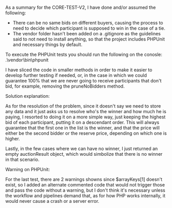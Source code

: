 As a summary for the CORE-TEST-V2, I have done and/or assumed the following:

- There can be no same bids on different buyers, causing the process to need to decide which participant is supposed to win in the case of a tie.
- The vendor folder hasn't been added on a .gitignore as the guidelines said to not need to install anything, so that the project includes PHPUnit and necessary things by default.

To execute the PHPUnit tests you should run the following on the conosle: .\vendor\bin\phpunit

I have sliced the code in smaller methods in order to make it easier to develop further testing if needed, or, in the case in which we could guarantee 100% that we are never going to receive participants that don't bid, for example, removing the pruneNoBidders method.

Solution explanation:

As for the resolution of the problem, since it doesn't say we need to store any data and it just asks us to resolve who's the winner and how much he is paying, I resorted to doing it on a more simple way, just keeping the highest bid of each participant, putting it on a descendant order. This will always guarantee that the first one in the list is the winner, and that the price will either be the second bidder or the reserve price, depending on which one is higher.

Lastly, in the few cases where we can have no winner, I just returned an empty auctionResult object, which would simbolize that there is no winner in that scenario.

Warning on PHPUnit:

For the last test, there are 2 warnings showns since $arrayKeys[1] doesn't exist, so I added an alternate commented code that would not trigger those and pass the code without a warning, but I don't think it's necessary unless the workflow and pipelines demand that, as for how PHP works internally, it would never cause a crash or a server error.
